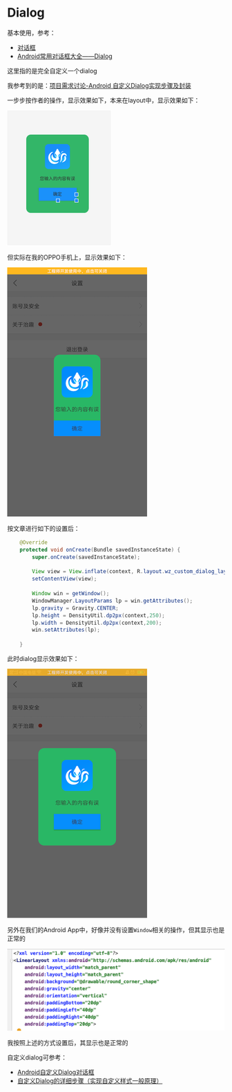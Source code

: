 # Dialog

基本使用，参考：

+ [对话框](https://developer.android.com/guide/topics/ui/dialogs?hl=zh-cn)
+ [Android常用对话框大全——Dialog](https://blog.csdn.net/a_zhon/article/details/54578047)



这里指的是完全自定义一个dialog

我参考到的是：[项目需求讨论-Android 自定义Dialog实现步骤及封装](https://www.jianshu.com/p/64446940eccf)

一步步按作者的操作，显示效果如下，本来在layout中，显示效果如下：

![003](https://github.com/winfredzen/Android-Basic/blob/master/UI/images/003.png)

但实际在我的OPPO手机上，显示效果如下：

![004](https://github.com/winfredzen/Android-Basic/blob/master/UI/images/004.png)

按文章进行如下的设置后：

```java
    @Override
    protected void onCreate(Bundle savedInstanceState) {
        super.onCreate(savedInstanceState);

        View view = View.inflate(context, R.layout.wz_custom_dialog_layout, null);
        setContentView(view);

        Window win = getWindow();
        WindowManager.LayoutParams lp = win.getAttributes();
        lp.gravity = Gravity.CENTER;
        lp.height = DensityUtil.dp2px(context,250);
        lp.width = DensityUtil.dp2px(context,200);
        win.setAttributes(lp);

    }
```

此时dialog显示效果如下：

![005](https://github.com/winfredzen/Android-Basic/blob/master/UI/images/005.png)



另外在我们的Android App中，好像并没有设置`Window`相关的操作，但其显示也是正常的

![006](https://github.com/winfredzen/Android-Basic/blob/master/UI/images/006.png)

我按照上述的方式设置后，其显示也是正常的



自定义dialog可参考：

+ [Android自定义Dialog对话框](https://www.jianshu.com/p/42cebea746e7)
+ [自定义Dialog的详细步骤（实现自定义样式一般原理）](https://blog.csdn.net/oQiHaoGongYuan/article/details/50958659)















